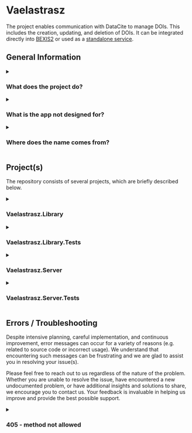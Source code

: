 # Vaelastrasz

The project enables communication with DataCite to manage DOIs. This includes the creation, updating, and deletion of DOIs. It can be integrated directly into [BEXIS2](https://github.com/BEXIS2/Core) or used as a [standalone service](https://github.com/sventhiel/Vaelastrasz/tree/master/Vaelastrasz.Server).

## General Information

<details>
<summary><h3>What does the project do?</h3></summary>

<!--
	Die Verwaltung von DOIs via DataCite's Webseite ist umständlich und zeitaufwändig. Hier setzt Vaelastrasz an und bietet eine einfache Möglichkeit, DOIs zu verwalten. Hierzu wird eine REST API bereitgestellt, die es ermöglicht, DOIs zu erstellen, zu aktualisieren und zu löschen. Diese API kann direkt in BEXIS2 integriert oder als Stand-Alone-Service genutzt werden. Dabei werden verschiedene Funktionen bereitgestellt, die eine einfache Verwaltung von DOIs ermöglichen. Die API ist so gestaltet, dass sie einfach zu bedienen ist und eine schnelle Integration in bestehende Systeme ermöglicht.
-->
  * BEXIS2 und Stand-Alone
  * DOI Workflow
  * DataCite
</details>

<details>
<summary><h3>What is the app not designed for?</h3></summary>
  ...
</details>

<details>
<summary><h3>Where does the name comes from?</h3></summary>
  * (World of) Warcraft
</details>

## Project(s)

The repository consists of several projects, which are briefly described below.

<details>
<summary><h3>Vaelastrasz.Library</h3></summary>
	This project contains core functionalities of the DataCite workflow(s) that are used by both the Vaelastrasz.Server and corresponding BEXIS2 instance(s). 
	It includes entities, models, schemas and services to manage all relevant information necessary for the DataCite workflow(s) - i.e. accounts, users, placeholders and DOIs. 
</details>

<details>
<summary><h3>Vaelastrasz.Library.Tests</h3></summary>
  * Tests für Funktionen der Bibliothek
</details>

<details>
<summary><h3>Vaelastrasz.Server</h3></summary>
  * ReST API für die Kommunikation mit DataCite
  * Weitere Funktionen (Schema, Namensauflösung von Personen,...)
  * Exceptionless
  * Swagger
  * Serilog
  * LiteDB
</details>

<details>
<summary><h3>Vaelastrasz.Server.Tests</h3></summary>
  * Tests für Funktionen des Servers - limitiert, da keine Integrationstests
</details>

## Errors / Troubleshooting

Despite intensive planning, careful implementation, and continuous improvement, error messages can occur for a variety of reasons (e.g. related to source code or incorrect usage). We understand that encountering such messages can be frustrating and we are glad to assist you in resolving your issue(s).

Please feel free to reach out to us regardless of the nature of the problem. Whether you are unable to resolve the issue, have encountered a new undocumented problem, or have additional insights and solutions to share, we encourage you to contact us. Your feedback is invaluable in helping us improve and provide the best possible support.

<details>
<summary><h3>405 - method not allowed</h3></summary>
  Check out the host of the used account.
</details>